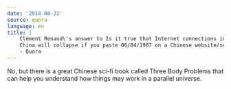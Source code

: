 ```yaml
---
date: '2018-08-22'
source: quora
language: en
title: |
    Clément Renaud\'s answer to Is it true that Internet connections in
    China will collapse if you paste 06/04/1987 on a Chinese website/server?
    - Quora
---
```


No, but there is a great Chinese sci-fi book called Three Body Problems
that can help you understand how things may work in a parallel universe.
